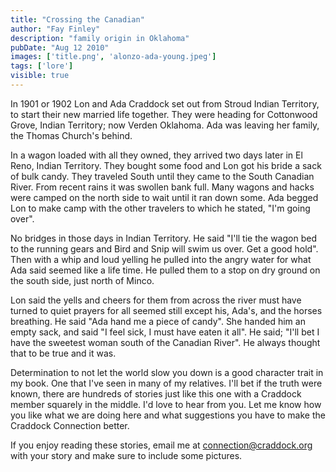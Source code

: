 ```yaml
---
title: "Crossing the Canadian"
author: "Fay Finley"
description: "family origin in Oklahoma"
pubDate: "Aug 12 2010"
images: ['title.png', 'alonzo-ada-young.jpeg']
tags: ['lore']
visible: true
---
```

In 1901 or 1902 Lon and Ada Craddock set out from Stroud Indian Territory, to start their new married life together. They were heading for Cottonwood Grove, Indian Territory; now Verden Oklahoma. Ada was leaving her family, the Thomas Church's behind.

In a wagon loaded with all they owned, they arrived two days later in El Reno, Indian Territory. They bought some food and Lon got his bride a sack of bulk candy. They traveled South until they came to the South Canadian River. From recent rains it was swollen bank full. Many wagons and hacks were camped on the north side to wait until it ran down some. Ada begged Lon to make camp with the other travelers to which he stated, "I'm going over".

No bridges in those days in Indian Territory. He said "I'll tie the wagon bed to the running gears and Bird and Snip will swim us over. Get a good hold". Then with a whip and loud yelling he pulled into the angry water for what Ada said seemed like a life time. He pulled them to a stop on dry ground on the south side, just north of Minco.

Lon said the yells and cheers for them from across the river must have turned to quiet prayers for all seemed still except his, Ada's, and the horses breathing. He said "Ada hand me a piece of candy". She handed him an empty sack, and said "I feel sick, I must have eaten it all". He said; "I'll bet I have the sweetest woman south of the Canadian River". He always thought that to be true and it was.

Determination to not let the world slow you down is a good character trait in my book. One that I've seen in many of my relatives. I'll bet if the truth were known, there are hundreds of stories just like this one with a Craddock member squarely in the middle. I'd love to hear from you. Let me know how you like what we are doing here and what suggestions you have to make the Craddock Connection better.

If you enjoy reading these stories, email me at connection@craddock.org with your story and make sure to include some pictures.
